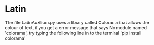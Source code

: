 # Latin

The file LatinAuxilium.py uses a library called Colorama that allows the colour of text, if you get a error message that says No module named 'colorama', try typing the following line in to the terminal 'pip install colorama'
